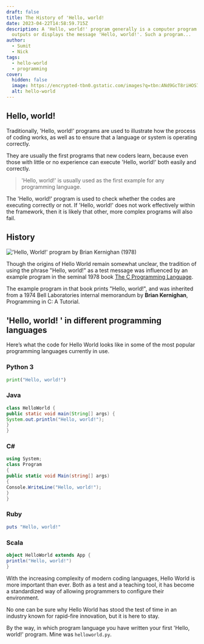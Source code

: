 ```yaml
---
draft: false
title: The History of 'Hello, world!
date: 2023-04-22T14:58:59.715Z
description: A 'Hello, world!' program generally is a computer program that
  outputs or displays the message 'Hello, world!'. Such a program...
author:
  - Sumit
  - Nick
tags:
  - hello-world
  - programming
cover:
  hidden: false
  image: https://encrypted-tbn0.gstatic.com/images?q=tbn:ANd9GcT8riHOS7rcLPVfrvlyUCWu_a2HQR3sMaOQGg&usqp=CAU
  alt: hello-world
---
```

## Hello, world!

Traditionally, 'Hello, world!' programs are used to illustrate how the process of coding works, as well as to ensure that a language or system is operating correctly.

They are usually the first programs that new coders learn, because even those with little or no experience can execute 'Hello, world!' both easily and correctly.

> 'Hello, world!' is usually used as the first example for any programming language.

The 'Hello, world!' program is used to check whether the codes are executing correctly or not.
If 'Hello, world!' does not work effectively within the framework, then it is likely that other, more complex programs will also fail.

## History

!['Hello, World!' program by Brian Kernighan (1978)](https://upload.wikimedia.org/wikipedia/commons/thumb/2/21/Hello_World_Brian_Kernighan_1978.jpg/220px-Hello_World_Brian_Kernighan_1978.jpg)

Though the origins of Hello World remain somewhat unclear, the tradition of using the phrase "Hello, world!" as a test message was influenced by an example program in the seminal 1978 book <a href="https://archive.org/details/TheCProgrammingLanguageFirstEdition/page/n143/mode/2up">The C Programming Language</a>.

The example program in that book prints "Hello, world!", and was inherited from a 1974 Bell Laboratories internal memorandum by **Brian Kernighan**, Programming in C: A Tutorial.

## 'Hello, world! ' in different programming languages

Here’s what the code for Hello World looks like in some of the most popular programming languages currently in use.

### Python 3

```python
print("Hello, world!")
```

### Java

```java
class HelloWorld {
public static void main(String[] args) {
System.out.println("Hello, world!");
}
}
```

### C#

```c#
using System;
class Program
{
public static void Main(string[] args)
{
Console.WriteLine("Hello, world!");
}
}
```

### Ruby

```ruby
puts "Hello, world!"
```

### Scala

```scala
object HelloWorld extends App {
println("Hello, world!")
}
```

With the increasing complexity of modern coding languages, Hello World is more important than ever. Both as a test and a teaching tool, it has become a standardized way of allowing programmers to configure their environment.

No one can be sure why Hello World has stood the test of time in an industry known for rapid-fire innovation, but it is here to stay.

By the way, in which program language you have written your first 'Hello, world!' program. Mine was `helloworld.py`.

<br>